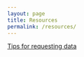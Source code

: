 ```yaml
---
layout: page
title: Resources
permalink: /resources/
---
```


[Tips for requesting data](../requesting-data)